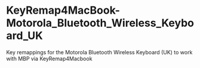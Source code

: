 KeyRemap4MacBook-Motorola_Bluetooth_Wireless_Keyboard_UK
========================================================

Key remappings for the Motorola Bluetooth Wireless Keyboard (UK) to work with MBP via KeyRemap4Macbook
